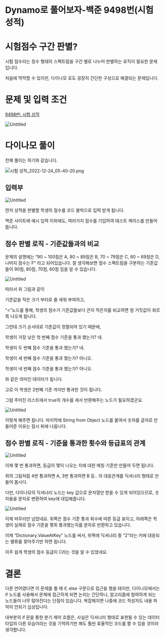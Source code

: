 # Dynamo로 풀어보자-백준 9498번(시험 성적)

# 시험점수 구간 판별?

시험 점수라는 정수 형태의 스펙트럼을 구간 별로 나누어 판별하는 로직이 필요한 문제입니다.

처음에 막막할 수 있지만, 다이나모 로도 굉장히 간단한 구성으로 해결되는 문제입니다.

# 문제 및 입력 조건

[9498번: 시험 성적](https://www.acmicpc.net/problem/9498)

![Untitled](Dynamo%E1%84%85%E1%85%A9%20%E1%84%91%E1%85%AE%E1%86%AF%E1%84%8B%E1%85%A5%E1%84%87%E1%85%A9%E1%84%8C%E1%85%A1-%E1%84%87%E1%85%A2%E1%86%A8%E1%84%8C%E1%85%AE%E1%86%AB%209498%E1%84%87%E1%85%A5%E1%86%AB(%E1%84%89%E1%85%B5%E1%84%92%E1%85%A5%E1%86%B7%20%E1%84%89%E1%85%A5%E1%86%BC%E1%84%8C%E1%85%A5%E1%86%A8)%2085aefbeaa0ca40f6a10a406290f96f98/Untitled.png)

# 다이나모 풀이

전체 풀이는 하기와 같습니다.

![시험 성적_2022-12-24_05-40-20.png](Dynamo%E1%84%85%E1%85%A9%20%E1%84%91%E1%85%AE%E1%86%AF%E1%84%8B%E1%85%A5%E1%84%87%E1%85%A9%E1%84%8C%E1%85%A1-%E1%84%87%E1%85%A2%E1%86%A8%E1%84%8C%E1%85%AE%E1%86%AB%209498%E1%84%87%E1%85%A5%E1%86%AB(%E1%84%89%E1%85%B5%E1%84%92%E1%85%A5%E1%86%B7%20%E1%84%89%E1%85%A5%E1%86%BC%E1%84%8C%E1%85%A5%E1%86%A8)%2085aefbeaa0ca40f6a10a406290f96f98/%25EC%258B%259C%25ED%2597%2598_%25EC%2584%25B1%25EC%25A0%2581_2022-12-24_05-40-20.png)

## 입력부

![Untitled](Dynamo%E1%84%85%E1%85%A9%20%E1%84%91%E1%85%AE%E1%86%AF%E1%84%8B%E1%85%A5%E1%84%87%E1%85%A9%E1%84%8C%E1%85%A1-%E1%84%87%E1%85%A2%E1%86%A8%E1%84%8C%E1%85%AE%E1%86%AB%209498%E1%84%87%E1%85%A5%E1%86%AB(%E1%84%89%E1%85%B5%E1%84%92%E1%85%A5%E1%86%B7%20%E1%84%89%E1%85%A5%E1%86%BC%E1%84%8C%E1%85%A5%E1%86%A8)%2085aefbeaa0ca40f6a10a406290f96f98/Untitled%201.png)

먼저 성적을 판별할 학생의 점수를 코드 블럭으로 입력 받게 됩니다.

백준 사이트에 예시 입력 이외에도, 여러가지 점수를 기입하여 테스트 케이스를 만들어 둡니다.

## 점수 판별 로직 - 기준값들과의 비교

문제의 설명에는 “90 ~ 100점은 A, 80 ~ 89점은 B, 70 ~ 79점은 C, 60 ~ 69점은 D, 나머지 점수는 F” 라고 되어있습니다. 잘 생각해보면 점수 스펙트럼을 구분하는 기준값들이 90점, 80점, 70점, 60점 임을 알 수 있습니다.

![Untitled](Dynamo%E1%84%85%E1%85%A9%20%E1%84%91%E1%85%AE%E1%86%AF%E1%84%8B%E1%85%A5%E1%84%87%E1%85%A9%E1%84%8C%E1%85%A1-%E1%84%87%E1%85%A2%E1%86%A8%E1%84%8C%E1%85%AE%E1%86%AB%209498%E1%84%87%E1%85%A5%E1%86%AB(%E1%84%89%E1%85%B5%E1%84%92%E1%85%A5%E1%86%B7%20%E1%84%89%E1%85%A5%E1%86%BC%E1%84%8C%E1%85%A5%E1%86%A8)%2085aefbeaa0ca40f6a10a406290f96f98/Untitled%202.png)

따라서 위 그림과 같이

기준값을 작은 크기 부터로 줄 세워 부여하고,

 “<”노드를 통해, 학생의 점수가 기준값들보다 큰지 작은지를 비교하면 참 거짓값이 좌르륵 나오게 됩니다.

그런데 크기 순서대로 기준값이 정렬되어 있기 때문에, 

학생이 가장 낮은 첫 번째 점수 기준을 통과 했는가? 네.

학생이 두 번째 점수 기준을 통과 했는가? 네. 

학생이 세 번째 점수 기준을 통과 했는가? 아니오.

학생이 네 번째 점수 기준을 통과 했는가? 아니오.

와 같은 의미인 데이터가 됩니다.

고로 이 학생은 2번째 기준 까지만 통과한 것이 됩니다.

그럼 주어진 리스트에서 true의 개수를 세서 반환해주는 노드가 필요하겠군요.

![Untitled](Dynamo%E1%84%85%E1%85%A9%20%E1%84%91%E1%85%AE%E1%86%AF%E1%84%8B%E1%85%A5%E1%84%87%E1%85%A9%E1%84%8C%E1%85%A1-%E1%84%87%E1%85%A2%E1%86%A8%E1%84%8C%E1%85%AE%E1%86%AB%209498%E1%84%87%E1%85%A5%E1%86%AB(%E1%84%89%E1%85%B5%E1%84%92%E1%85%A5%E1%86%B7%20%E1%84%89%E1%85%A5%E1%86%BC%E1%84%8C%E1%85%A5%E1%86%A8)%2085aefbeaa0ca40f6a10a406290f96f98/Untitled%203.png)

이렇게 해주면 됩니다. 마지막에 String from Object 노드를 붙여서 숫자를 글자로 만들어준 이유는 잠시 뒤에 나옵니다.

## 점수 판별 로직 - 기준을 통과한 횟수와 등급표의 관계

![Untitled](Dynamo%E1%84%85%E1%85%A9%20%E1%84%91%E1%85%AE%E1%86%AF%E1%84%8B%E1%85%A5%E1%84%87%E1%85%A9%E1%84%8C%E1%85%A1-%E1%84%87%E1%85%A2%E1%86%A8%E1%84%8C%E1%85%AE%E1%86%AB%209498%E1%84%87%E1%85%A5%E1%86%AB(%E1%84%89%E1%85%B5%E1%84%92%E1%85%A5%E1%86%B7%20%E1%84%89%E1%85%A5%E1%86%BC%E1%84%8C%E1%85%A5%E1%86%A8)%2085aefbeaa0ca40f6a10a406290f96f98/Untitled%204.png)

이제 몇 번 통과하면, 등급이 몇이 나오는 지에 대한 매칭 기준만 만들어 두면 됩니다.

위의 그림처럼 4번 통과하면 A, 3번 통과하면 B 등.. 의 대응관계를 딕셔너리 형태로 만들어 봅시다.

다만, 다이나모의 딕셔너리 노드는 key 값으로 문자열만 받을 수 있게 되어있으므로, 숫자들을 문자로 변환하여 key에 대입해줍니다.

![Untitled](Dynamo%E1%84%85%E1%85%A9%20%E1%84%91%E1%85%AE%E1%86%AF%E1%84%8B%E1%85%A5%E1%84%87%E1%85%A9%E1%84%8C%E1%85%A1-%E1%84%87%E1%85%A2%E1%86%A8%E1%84%8C%E1%85%AE%E1%86%AB%209498%E1%84%87%E1%85%A5%E1%86%AB(%E1%84%89%E1%85%B5%E1%84%92%E1%85%A5%E1%86%B7%20%E1%84%89%E1%85%A5%E1%86%BC%E1%84%8C%E1%85%A5%E1%86%A8)%2085aefbeaa0ca40f6a10a406290f96f98/Untitled%205.png)

이제 마무리만 남았네요. 위쪽은 점수 기준 통과 회수에 따른 등급 표이고, 아래쪽은 학생이 실제로 점수 기준을 몇회 통과했는지를 문자로 반환하고 있습니다. 

이제 “Dictionary.ValueAtKey” 노드를 써서, 위쪽에 딕셔너리 중 “2”라는 키에 대응되는 밸류를 찾아주기만 하면 됩니다.

아주 쉽게 학생의 점수 등급이 C라는 것을 알 수 있었네요.

# 결론

다른 언어였다면 이 문제를 풀 때 if, else 구문으로 접근을 했을 테지만, 다이나모에서는 if 노드를 사용해서 문제에 접근하게 되면 논리는 간단하나, 알고리즘에 참여하게 되는 노드들이 너무 많아진다는 단점이 있습니다. 복잡해지면 나중에 코드 작성자도 내용 파악이 안되기 십상입니다.

대부분의 if 문을 통한 분기 제어 흐름은, 사실은 딕셔너리 형태로 표현될 수 있는 데이터 타입의 다른 모습이라는 것을 기억하기만 해도 훨씬 효율적인 코드를 짤 수 있을 것이라 생각합니다.